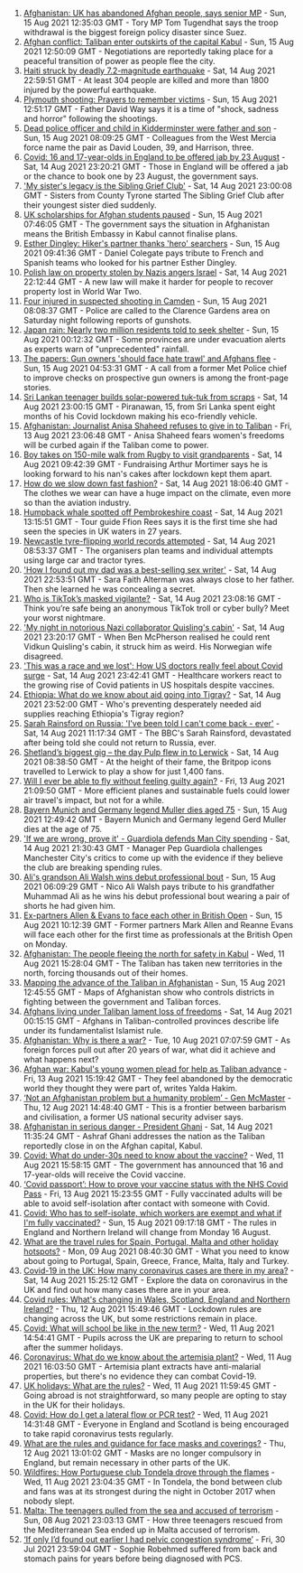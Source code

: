 1. [Afghanistan: UK has abandoned Afghan people, says senior MP](https://www.bbc.co.uk/news/uk-58220730) - Sun, 15 Aug 2021 12:35:03 GMT - Tory MP Tom Tugendhat says the troop withdrawal is the biggest foreign policy disaster since Suez.
2. [Afghan conflict: Taliban enter outskirts of the capital Kabul](https://www.bbc.co.uk/news/world-asia-58222066) - Sun, 15 Aug 2021 12:50:09 GMT - Negotiations are reportedly taking place for a peaceful transition of power as people flee the city.
3. [Haiti struck by deadly 7.2-magnitude earthquake](https://www.bbc.co.uk/news/world-latin-america-58215631) - Sat, 14 Aug 2021 22:59:51 GMT - At least 304 people are killed and more than 1800 injured by the powerful earthquake.
4. [Plymouth shooting: Prayers to remember victims](https://www.bbc.co.uk/news/uk-58219415) - Sun, 15 Aug 2021 12:51:17 GMT - Father David Way says it is a time of "shock, sadness and horror" following the shootings.
5. [Dead police officer and child in Kidderminster were father and son](https://www.bbc.co.uk/news/uk-england-hereford-worcester-58220317) - Sun, 15 Aug 2021 08:09:25 GMT - Colleagues from the West Mercia force name the pair as David Louden, 39, and Harrison, three.
6. [Covid: 16 and 17-year-olds in England to be offered jab by 23 August](https://www.bbc.co.uk/news/uk-58216017) - Sat, 14 Aug 2021 23:20:21 GMT - Those in England will be offered a jab or the chance to book one by 23 August, the government says.
7. ['My sister's legacy is the Sibling Grief Club'](https://www.bbc.co.uk/news/uk-northern-ireland-58175239) - Sat, 14 Aug 2021 23:00:08 GMT - Sisters from County Tyrone started The Sibling Grief Club after their youngest sister died suddenly.
8. [UK scholarships for Afghan students paused](https://www.bbc.co.uk/news/uk-58219114) - Sun, 15 Aug 2021 07:46:05 GMT - The government says the situation in Afghanistan means the British Embassy in Kabul cannot finalise plans.
9. [Esther Dingley: Hiker's partner thanks 'hero' searchers](https://www.bbc.co.uk/news/uk-england-tyne-58221135) - Sun, 15 Aug 2021 09:41:36 GMT - Daniel Colegate pays tribute to French and Spanish teams who looked for his partner Esther Dingley.
10. [Polish law on property stolen by Nazis angers Israel](https://www.bbc.co.uk/news/world-europe-58218750) - Sat, 14 Aug 2021 22:12:44 GMT - A new law will make it harder for people to recover property lost in World War Two.
11. [Four injured in suspected shooting in Camden](https://www.bbc.co.uk/news/uk-england-london-58220601) - Sun, 15 Aug 2021 08:08:37 GMT - Police are called to the Clarence Gardens area on Saturday night following reports of gunshots.
12. [Japan rain: Nearly two million residents told to seek shelter](https://www.bbc.co.uk/news/world-asia-58212803) - Sun, 15 Aug 2021 00:12:32 GMT - Some provinces are under evacuation alerts as experts warn of "unprecedented" rainfall.
13. [The papers: Gun owners 'should face hate trawl' and Afghans flee](https://www.bbc.co.uk/news/blogs-the-papers-58218580) - Sun, 15 Aug 2021 04:53:31 GMT - A call from a former Met Police chief to improve checks on prospective gun owners is among the front-page stories.
14. [Sri Lankan teenager builds solar-powered tuk-tuk from scraps](https://www.bbc.co.uk/news/world-asia-58192468) - Sat, 14 Aug 2021 23:00:15 GMT - Piranawan, 15, from Sri Lanka spent eight months of his Covid lockdown making his eco-friendly vehicle.
15. [Afghanistan: Journalist Anisa Shaheed refuses to give in to Taliban](https://www.bbc.co.uk/news/world-asia-58175088) - Fri, 13 Aug 2021 23:06:48 GMT - Anisa Shaheed fears women's freedoms will be curbed again if the Taliban come to power.
16. [Boy takes on 150-mile walk from Rugby to visit grandparents](https://www.bbc.co.uk/news/uk-england-coventry-warwickshire-58200813) - Sat, 14 Aug 2021 09:42:39 GMT - Fundraising Arthur Mortimer says he is looking forward to his nan's cakes after lockdown kept them apart.
17. [How do we slow down fast fashion?](https://www.bbc.co.uk/news/uk-scotland-58216479) - Sat, 14 Aug 2021 18:06:40 GMT - The clothes we wear can have a huge impact on the climate, even more so than the aviation industry.
18. [Humpback whale spotted off Pembrokeshire coast](https://www.bbc.co.uk/news/uk-wales-58214562) - Sat, 14 Aug 2021 13:15:51 GMT - Tour guide Ffion Rees says it is the first time she had seen the species in UK waters in 27 years.
19. [Newcastle tyre-flipping world records attempted](https://www.bbc.co.uk/news/uk-england-tyne-58207214) - Sat, 14 Aug 2021 08:53:37 GMT - The organisers plan teams and individual attempts using large car and tractor tyres.
20. ['How I found out my dad was a best-selling sex writer'](https://www.bbc.co.uk/news/stories-58171940) - Sat, 14 Aug 2021 22:53:51 GMT - Sara Faith Alterman was always close to her father. Then she learned he was concealing a secret.
21. [Who is TikTok’s masked vigilante?](https://www.bbc.co.uk/news/blogs-trending-58195065) - Sat, 14 Aug 2021 23:08:16 GMT - Think you’re safe being an anonymous TikTok troll or cyber bully? Meet your worst nightmare.
22. ['My night in notorious Nazi collaborator Quisling's cabin'](https://www.bbc.co.uk/news/stories-58208551) - Sat, 14 Aug 2021 23:20:17 GMT - When Ben McPherson realised he could rent Vidkun Quisling's cabin, it struck him as weird. His Norwegian wife disagreed.
23. ['This was a race and we lost': How US doctors really feel about Covid surge](https://www.bbc.co.uk/news/world-us-canada-58208721) - Sat, 14 Aug 2021 23:42:41 GMT - Healthcare workers react to the growing rise of Covid patients in US hospitals despite vaccines.
24. [Ethiopia: What do we know about aid going into Tigray?](https://www.bbc.co.uk/news/58189049) - Sat, 14 Aug 2021 23:52:00 GMT - Who's preventing desperately needed aid supplies reaching Ethiopia's Tigray region?
25. [Sarah Rainsford on Russia: 'I've been told I can't come back - ever'](https://www.bbc.co.uk/news/world-europe-58213845) - Sat, 14 Aug 2021 11:17:34 GMT - The BBC's Sarah Rainsford, devastated after being told she could not return to Russia, ever.
26. [Shetland’s biggest gig – the day Pulp flew in to Lerwick](https://www.bbc.co.uk/news/uk-scotland-north-east-orkney-shetland-57599869) - Sat, 14 Aug 2021 08:38:50 GMT - At the height of their fame, the Britpop icons travelled to Lerwick to play a show for just 1,400 fans.
27. [Will I ever be able to fly without feeling guilty again?](https://www.bbc.co.uk/news/business-57917193) - Fri, 13 Aug 2021 21:09:50 GMT - More efficient planes and sustainable fuels could lower air travel's impact, but not for a while.
28. [Bayern Munich and Germany legend Muller dies aged 75](https://www.bbc.co.uk/sport/football/58222495) - Sun, 15 Aug 2021 12:49:42 GMT - Bayern Munich and Germany legend Gerd Muller dies at the age of 75.
29. ['If we are wrong, prove it' - Guardiola defends Man City spending](https://www.bbc.co.uk/sport/football/58216727) - Sat, 14 Aug 2021 21:30:43 GMT - Manager Pep Guardiola challenges Manchester City's critics to come up with the evidence if they believe the club are breaking spending rules.
30. [Ali's grandson Ali Walsh wins debut professional bout](https://www.bbc.co.uk/sport/boxing/58220103) - Sun, 15 Aug 2021 06:09:29 GMT - Nico Ali Walsh pays tribute to his grandfather Muhammad Ali as he wins his debut professional bout wearing a pair of shorts he had given him.
31. [Ex-partners Allen & Evans to face each other in British Open](https://www.bbc.co.uk/sport/snooker/58003683) - Sun, 15 Aug 2021 10:12:39 GMT - Former partners Mark Allen and Reanne Evans will face each other for the first time as professionals at the British Open on Monday.
32. [Afghanistan: The people fleeing the north for safety in Kabul](https://www.bbc.co.uk/news/world-asia-58170433) - Wed, 11 Aug 2021 15:28:04 GMT - The Taliban has taken new territories in the north, forcing thousands out of their homes.
33. [Mapping the advance of the Taliban in Afghanistan](https://www.bbc.co.uk/news/world-asia-57933979) - Sun, 15 Aug 2021 12:45:55 GMT - Maps of Afghanistan show who controls districts in fighting between the government and Taliban forces.
34. [Afghans living under Taliban lament loss of freedoms](https://www.bbc.co.uk/news/world-asia-58191440) - Sat, 14 Aug 2021 00:15:15 GMT - Afghans in Taliban-controlled provinces describe life under its fundamentalist Islamist rule.
35. [Afghanistan: Why is there a war?](https://www.bbc.co.uk/news/world-asia-49192495) - Tue, 10 Aug 2021 07:07:59 GMT - As foreign forces pull out after 20 years of war, what did it achieve and what happens next?
36. [Afghan war: Kabul's young women plead for help as Taliban advance](https://www.bbc.co.uk/news/world-asia-58205062) - Fri, 13 Aug 2021 15:19:42 GMT - They feel abandoned by the democratic world they thought they were part of, writes Yalda Hakim.
37. [‘Not an Afghanistan problem but a humanity problem’ - Gen McMaster](https://www.bbc.co.uk/news/world-asia-58191964) - Thu, 12 Aug 2021 14:48:40 GMT - This is a frontier between barbarism and civilisation, a former US national security adviser says.
38. [Afghanistan in serious danger - President Ghani](https://www.bbc.co.uk/news/world-asia-58213300) - Sat, 14 Aug 2021 11:35:24 GMT - Ashraf Ghani addresses the nation as the Taliban reportedly close in on the Afghan capital, Kabul.
39. [Covid: What do under-30s need to know about the vaccine?](https://www.bbc.co.uk/news/health-57273875) - Wed, 11 Aug 2021 15:58:15 GMT - The government has announced that 16 and 17-year-olds will receive the Covid vaccine.
40. [‘Covid passport’: How to prove your vaccine status with the NHS Covid Pass](https://www.bbc.co.uk/news/explainers-55718553) - Fri, 13 Aug 2021 15:23:55 GMT - Fully vaccinated adults will be able to avoid self-isolation after contact with someone with Covid.
41. [Covid: Who has to self-isolate, which workers are exempt and what if I'm fully vaccinated?](https://www.bbc.co.uk/news/explainers-54239922) - Sun, 15 Aug 2021 09:17:18 GMT - The rules in England and Northern Ireland will change from Monday 16 August.
42. [What are the travel rules for Spain, Portugal, Malta and other holiday hotspots?](https://www.bbc.co.uk/news/explainers-56997931) - Mon, 09 Aug 2021 08:40:30 GMT - What you need to know about going to Portugal, Spain, Greece, France, Malta, Italy and Turkey.
43. [Covid-19 in the UK: How many coronavirus cases are there in my area?](https://www.bbc.co.uk/news/uk-51768274) - Sat, 14 Aug 2021 15:25:12 GMT - Explore the data on coronavirus in the UK and find out how many cases there are in your area.
44. [Covid rules: What's changing in Wales, Scotland, England and Northern Ireland?](https://www.bbc.co.uk/news/explainers-52530518) - Thu, 12 Aug 2021 15:49:46 GMT - Lockdown rules are changing across the UK, but some restrictions remain in place.
45. [Covid: What will school be like in the new term?](https://www.bbc.co.uk/news/education-51643556) - Wed, 11 Aug 2021 14:54:41 GMT - Pupils across the UK are preparing to return to school after the summer holidays.
46. [Coronavirus: What do we know about the artemisia plant?](https://www.bbc.co.uk/news/world-africa-53484298) - Wed, 11 Aug 2021 16:03:50 GMT - Artemisia plant extracts have anti-malarial properties, but there's no evidence they can combat Covid-19.
47. [UK holidays: What are the rules?](https://www.bbc.co.uk/news/explainers-52646738) - Wed, 11 Aug 2021 11:59:45 GMT - Going abroad is not straightforward, so many people are opting to stay in the UK for their holidays.
48. [Covid: How do I get a lateral flow or PCR test?](https://www.bbc.co.uk/news/health-51943612) - Wed, 11 Aug 2021 14:31:48 GMT - Everyone in England and Scotland is being encouraged to take rapid coronavirus tests regularly.
49. [What are the rules and guidance for face masks and coverings?](https://www.bbc.co.uk/news/health-51205344) - Thu, 12 Aug 2021 13:01:02 GMT - Masks are no longer compulsory in England, but remain necessary in other parts of the UK.
50. [Wildfires: How Portuguese club Tondela drove through the flames](https://www.bbc.co.uk/sport/football/58101546) - Wed, 11 Aug 2021 23:04:35 GMT - In Tondela, the bond between club and fans was at its strongest during the night in October 2017 when nobody slept.
51. [Malta: The teenagers pulled from the sea and accused of terrorism](https://www.bbc.co.uk/news/world-57988934) - Sun, 08 Aug 2021 23:03:13 GMT - How three teenagers rescued from the Mediterranean Sea ended up in Malta accused of terrorism.
52. [‘If only I’d found out earlier I had pelvic congestion syndrome’](https://www.bbc.co.uk/news/stories-58030699) - Fri, 30 Jul 2021 23:59:04 GMT - Sophie Robehmed suffered from back and stomach pains for years before being diagnosed with PCS.
